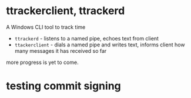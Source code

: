 # ttrackerclient, ttrackerd

A Windows CLI tool to track time


- `ttrackerd` - listens to a named pipe, echoes text from client
- `ttackerclient` - dials a named pipe and writes text, informs client how many messages it has received so far


more progress is yet to come.

# testing commit signing
